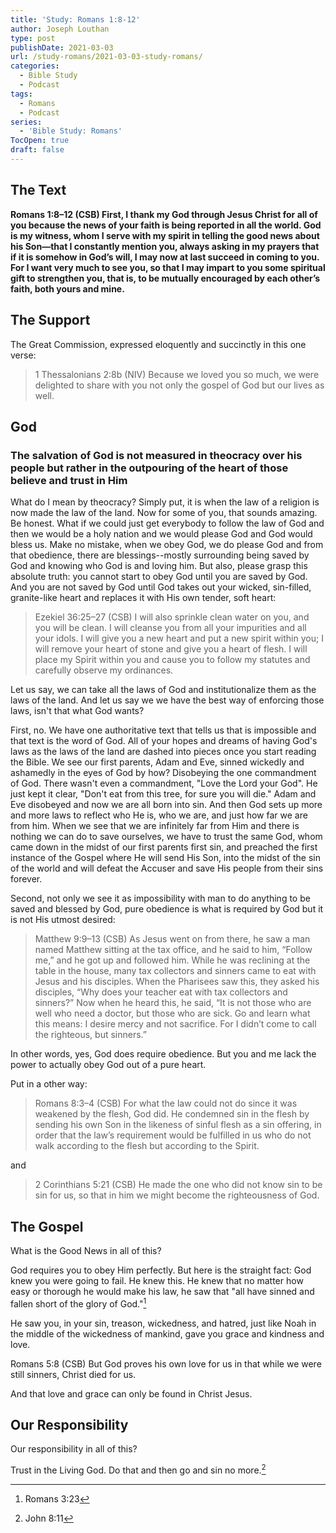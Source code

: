 ```yaml
---
title: 'Study: Romans 1:8-12'
author: Joseph Louthan
type: post
publishDate: 2021-03-03
url: /study-romans/2021-03-03-study-romans/
categories:
  - Bible Study
  - Podcast
tags:
  - Romans
  - Podcast
series:
  - 'Bible Study: Romans'
TocOpen: true
draft: false
---
```

## The Text

**Romans 1:8–12 (CSB) First, I thank my God through Jesus Christ for all of you because the news of your faith is being reported in all the world.  God is my witness, whom I serve with my spirit in telling the good news about his Son—that I constantly mention you, always asking in my prayers that if it is somehow in God’s will, I may now at last succeed in coming to you.  For I want very much to see you, so that I may impart to you some spiritual gift to strengthen you,  that is, to be mutually encouraged by each other’s faith, both yours and mine.**

## The Support

The Great Commission, expressed eloquently and succinctly in this one verse:

> 1 Thessalonians 2:8b (NIV) Because we loved you so much, we were delighted to share with you not only the gospel of God but our lives as well.

## God

### The salvation of God is not measured in theocracy over his people but rather in the outpouring of the heart of those believe and trust in Him

What do I mean by theocracy? Simply put, it is when the law of a religion is now made the law of the land. Now for some of you, that sounds amazing. Be honest. What if we could just get everybody to follow the law of God and then we would be a holy nation and we would please God and God would bless us. Make no mistake, when we obey God, we do please God and from that obedience, there are blessings--mostly surrounding being saved by God and knowing who God is and loving him.  But also, please grasp this absolute truth: you cannot start to obey God until you are saved by God. And you are not saved by God until God takes out your wicked, sin-filled, granite-like heart and replaces it with His own tender, soft heart:

> Ezekiel 36:25–27 (CSB) I will also sprinkle clean water on you, and you will be clean. I will cleanse you from all your impurities and all your idols.  I will give you a new heart and put a new spirit within you; I will remove your heart of stone and give you a heart of flesh.  I will place my Spirit within you and cause you to follow my statutes and carefully observe my ordinances.

Let us say, we can take all the laws of God and institutionalize them as the laws of the land. And let us say we we have the best way of enforcing those laws, isn't that what God wants?

First, no. We have one authoritative text that tells us that is impossible and that text is the word of God. All of your hopes and dreams of having God's laws as the laws of the land are dashed into pieces once you start reading the Bible. We see our first parents, Adam and Eve, sinned wickedly and ashamedly in the eyes of God by how? Disobeying the one commandment of God. There wasn't even a commandment, "Love the Lord your God". He just kept it clear, "Don't eat from this tree, for sure you will die." Adam and Eve disobeyed and now we are all born into sin. And then God sets up more and more laws to reflect who He is, who we are, and just how far we are from him.  When we see that we are infinitely far from Him and there is nothing we can do to save ourselves, we have to trust the same God, whom came down in the midst of our first parents first sin, and preached the first instance of the Gospel where He will send His Son, into the midst of the sin of the world and will defeat the Accuser and save His people from their sins forever.

Second, not only we see it as impossibility with man to do anything to be saved and blessed by God, pure obedience is what is required by God but it is not His utmost desired:

> Matthew 9:9–13 (CSB) As Jesus went on from there, he saw a man named Matthew sitting at the tax office, and he said to him, “Follow me,” and he got up and followed him.  While he was reclining at the table in the house, many tax collectors and sinners came to eat with Jesus and his disciples.  When the Pharisees saw this, they asked his disciples, “Why does your teacher eat with tax collectors and sinners?”  Now when he heard this, he said, “It is not those who are well who need a doctor, but those who are sick.  Go and learn what this means: I desire mercy and not sacrifice. For I didn’t come to call the righteous, but sinners.”

In other words, yes, God does require obedience. But you and me lack the power to actually obey God out of a pure heart.

Put in a other way:

> Romans 8:3–4 (CSB) For what the law could not do since it was weakened by the flesh, God did. He condemned sin in the flesh by sending his own Son in the likeness of sinful flesh as a sin offering,  in order that the law’s requirement would be fulfilled in us who do not walk according to the flesh but according to the Spirit.

and

> 2 Corinthians 5:21 (CSB) He made the one who did not know sin to be sin for us, so that in him we might become the righteousness of God.

## The Gospel

What is the Good News in all of this?

God requires you to obey Him perfectly. But here is the straight fact: God knew you were going to fail. He knew this. He knew that no matter how easy or thorough he would make his law, he saw that "all have sinned and fallen short of the glory of God."[^1]

He saw you, in your sin, treason, wickedness, and hatred, just like Noah in the middle of the wickedness of mankind, gave you grace and kindness and love.

Romans 5:8 (CSB) But God proves his own love for us in that while we were still sinners, Christ died for us.

And that love and grace can only be found in Christ Jesus.

## Our Responsibility

Our responsibility in all of this?

Trust in the Living God. Do that and then go and sin no more.[^2]

[^1]: Romans 3:23
[^2]: John 8:11